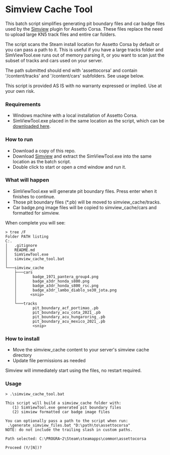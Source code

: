 # Simview Cache Tool
This batch script simplifies generating pit boundary files and car badge files used by the [Simview][1] plugin for Assetto Corsa. These files replace the need to upload large KN5 track files and entire car folders.  

The script scans the Steam install location for Assetto Corsa by default or you can pass a path to it. This is useful if you have a large tracks folder and SimViewTool.exe runs out of memory parsing it, or you want to scan just the subset of tracks and cars used on your server. 

The path submitted should end with 'assettocorsa' and contain '/content/tracks' and '/content/cars' subfolders. See usage below.

This script is provided AS IS with no warranty expressed or implied. Use at your own risk.

### Requirements
* Windows machine with a local installation of Assetto Corsa.
* SimViewTool.exe placed in the same location as the script, which can be [downloaded here][1].

### How to run
* Download a copy of this repo.
* Download [Simview][1] and extract the SimViewTool.exe into the same location as the batch script.
* Double click to start or open a cmd window and run it.

### What will happen
* SimViewTool.exe will generate pit boundary files. Press enter when it finishes to continue.
* Those pit boundary files (*.pb) will be moved to simview_cache/tracks.
* Car badge.png image files will be copied to simview_cache/cars and formatted for simview. 

When complete you will see: 

```
> tree /F 
Folder PATH listing
C:.
│   .gitignore
│   README.md
│   SimViewTool.exe
│   simview_cache_tool.bat
│   
└───simview_cache
    ├───cars
    │       badge_1971_pantera_group4.png
    │       badge_a3dr_honda_s800.png
    │       badge_a3dr_honda_s800_rsc.png
    │       badge_a3dr_lambo_diablo_se30_jota.png
    │      <snip>
    │       
    └───tracks
            pit_boundary_acf_portimao_.pb
            pit_boundary_acu_cota_2021_.pb
            pit_boundary_acu_hungaroring_.pb
            pit_boundary_acu_mexico_2021_.pb
            <snip>
```

### How to install
* Move the simview_cache content to your server's simview cache directory
* Update file permissions as needed

Simview will immediately start using the files, no restart required.

### Usage
```
> .\simview_cache_tool.bat

This script will build a simview_cache folder with:
   (1) SimViewTool.exe generated pit boundary files
   (2) simview formatted car badge image files

You can optionally pass a path to the script when run:
 .\generate_simview_files.bat "D:\path\to\assettocorsa"
NOTE: do not include the trailing slash in custom paths.

Path selected: C:\PROGRA~2\Steam\steamapps\common\assettocorsa

Proceed (Y/[N])?
```

[1]:https://www.racedepartment.com/downloads/simview.35249/
